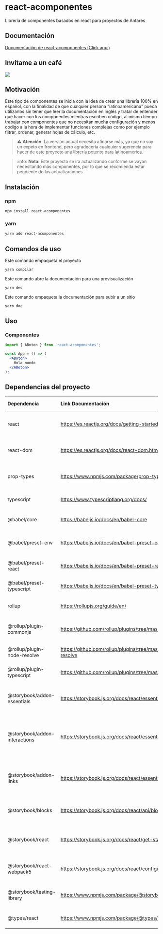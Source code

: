 # react-acomponentes
Librería de componentes basados en react para proyectos de Antares

## Documentación
[Documentación de react-acomponentes (Click aquí)](https://antaresgt.github.io/react-acomponentes/)

## Invitame a un café
[![](https://www.paypalobjects.com/en_US/i/btn/btn_donateCC_LG.gif)](https://www.paypal.com/donate/?hosted_button_id=XPUUVFH8E2BE4)

## Motivación
Este tipo de componentes se inicia con la idea de crear una librería 100% en español, con la finalidad de que cualquier persona "latinoamericana" pueda utilizarlos sin tener que leer la documentación en inglés y tratar de entender que hacer con los componentes mientras escriben código, al mismo tiempo trabajar con componentes que no necesitan mucha configuración y menos código a la hora de implementar funciones complejas como por ejemplo filtrar, ordenar, generar hojas de cálculo, etc.

> :warning: **Atención**: La versión actual necesita afinarse más, ya que no soy un expeto en frontend, pero agradecería cualquier sugerencia para hacer de este proyecto una librería potente para latinoamerica.

> :info: **Nota**: Este proyecto se ira actualizando conforme se vayan necesitando más componentes, por lo que se recomienda estar pendiente de las actualizaciones.

## Instalación
### npm
```bash
npm install react-acomponentes
```

### yarn
```bash
yarn add react-acomponentes
```

## Comandos de uso
  Este comando empaqueta el proyecto
  ```bash
  yarn compilar
  ```
  Este comando abre la documentación para una previsualización
  ```bash
  yarn des
  ```
  Este comando empaqueta la documentación para subir a un sitio
  ```bash
  yarn doc
  ```

## Uso
### Componentes
```jsx
import { ABoton } from 'react-acomponentes';

const App = () => (
  <ABoton>
    Hola mundo
  </ABoton>
);
```

## Dependencias del proyecto

| Dependencia                                                 | Link Documentación                                                                  | Propósito                                                                                               | Tipo dependencia          |
|:----|:----|:----|:----|
| react                                                       | https://es.reactjs.org/docs/getting-started.html                                    | Biblioteca de componentes para construir interfaces                                                     | Dependencia compartida    |
| react-dom                                                   | https://es.reactjs.org/docs/react-dom.html                                          | Renderiza componentes React en un navegador                                                             | Dependencia compartida    |
| prop-types                                                  | https://www.npmjs.com/package/prop-types                                            | Validación de props para componentes React                                                              | Producción                |
| typescript                                                  | https://www.typescriptlang.org/docs/                                                | Lenguaje de programación tipado                                                                         | Desarrollo                |
| @babel/core                                                 | https://babeljs.io/docs/en/babel-core                                               | Transpilador de código JavaScript                                                                       | Desarrollo                |
| @babel/preset-env                                           | https://babeljs.io/docs/en/babel-preset-env                                         | Configuración de Babel para la última versión de JS                                                     | Desarrollo                |
| @babel/preset-react                                         | https://babeljs.io/docs/en/babel-preset-react                                       | Configuración de Babel para React                                                                       | Desarrollo                |
| @babel/preset-typescript                                    | https://babeljs.io/docs/en/babel-preset-typescript                                  | Configuración de Babel para TypeScript                                                                  | Desarrollo                |
| rollup                                                      | https://rollupjs.org/guide/en/                                                      | Empaquetador de módulos JavaScript                                                                      | Desarrollo                |
| @rollup/plugin-commonjs                                     | https://github.com/rollup/plugins/tree/master/packages/commonjs                     | Convertidor de módulos CommonJS a ES6                                                                   | Desarrollo                |
| @rollup/plugin-node-resolve                                 | https://github.com/rollup/plugins/tree/master/packages/node-resolve                 | Resuelve módulos npm en Rollup                                                                          | Desarrollo                |
| @rollup/plugin-typescript                                   | https://github.com/rollup/plugins/tree/master/packages/typescript                   | Compila TypeScript con Rollup                                                                           | Desarrollo                |
| @storybook/addon-essentials                                 | https://storybook.js.org/docs/react/essentials/introduction                         | Addon para Storybook que incluye varios addons esenciales                                               | Desarrollo                |
| @storybook/addon-interactions                               | https://storybook.js.org/docs/react/essentials/actions                              | Addon para Storybook que permite crear interacciones con componentes                                    | Desarrollo                |
| @storybook/addon-links                                      | https://storybook.js.org/docs/react/essentials/navigation                           | Addon para Storybook que permite crear links entre componentes                                          | Desarrollo                |
| @storybook/blocks                                           | https://storybook.js.org/docs/react/api/blocks                                      | Componentes predefinidos para Storybook                                                                 | Desarrollo                |
| @storybook/react                                            | https://storybook.js.org/docs/react/get-started/introduction                        | Herramienta de desarrollo para componentes React                                                        | Desarrollo                |
| @storybook/react-webpack5                                   | https://storybook.js.org/docs/react/configure/webpack5                              | Configuración para usar Webpack 5 con Storybook                                                         | Desarrollo                |
| @storybook/testing-library                                  | https://www.npmjs.com/package/@storybook/testing-library                            | Utilidades de testing para componentes Storybook                                                        | Desarrollo                |
| @types/react                                                | https://www.npmjs.com/package/@types/react                                          | Tipos de TypeScript para React                                                                          | Desarrollo                |